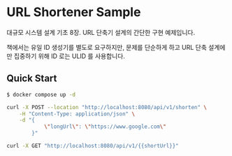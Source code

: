 # URL Shortener Sample

대규모 시스템 설계 기초 8장. URL 단축기 설계의 간단한 구현 예제입니다.

책에서는 유일 ID 생성기를 별도로 요구하지만, 문제를 단순하게 하고 URL 단축 설계에만 집중하기 위해 ID 로는 ULID 를 사용합니다.

## Quick Start

```bash
$ docker compose up -d
```

```bash
curl -X POST --location "http://localhost:8080/api/v1/shorten" \
    -H "Content-Type: application/json" \
    -d "{
            \"longUrl\": \"https://www.google.com\"
        }"
```

```bash
curl -X GET "http://localhost:8080/api/v1/{{shortUrl}}"
```
